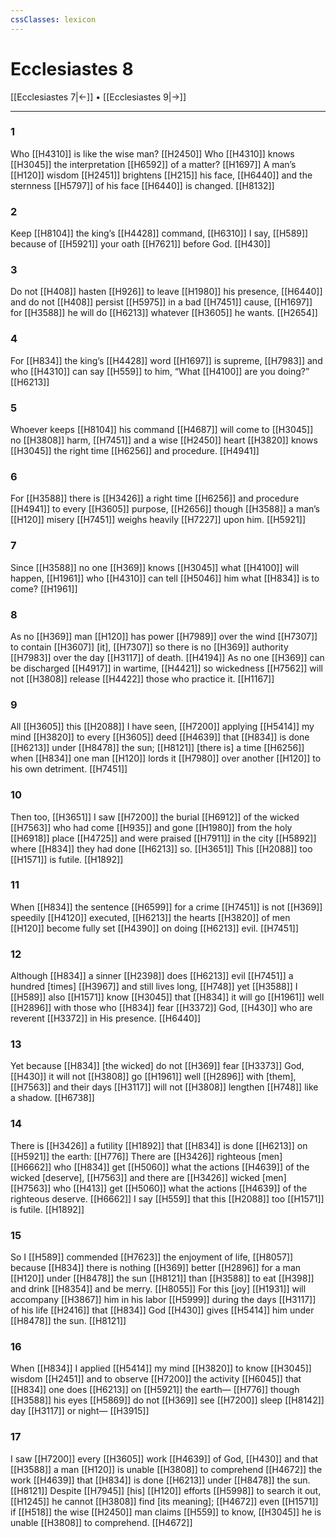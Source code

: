 ```yaml
---
cssClasses: lexicon
---
```


# Ecclesiastes 8

[[Ecclesiastes 7|←]] • [[Ecclesiastes 9|→]]

---

### 1
Who [[H4310]] is like the wise man? [[H2450]] Who [[H4310]] knows [[H3045]] the interpretation [[H6592]] of a matter? [[H1697]] A man’s [[H120]] wisdom [[H2451]] brightens [[H215]] his face, [[H6440]] and the sternness [[H5797]] of his face [[H6440]] is changed. [[H8132]]

### 2
Keep [[H8104]] the king’s [[H4428]] command, [[H6310]] I say, [[H589]] because of [[H5921]] your oath [[H7621]] before God. [[H430]]

### 3
Do not [[H408]] hasten [[H926]] to leave [[H1980]] his presence, [[H6440]] and do not [[H408]] persist [[H5975]] in a bad [[H7451]] cause, [[H1697]] for [[H3588]] he will do [[H6213]] whatever [[H3605]] he wants. [[H2654]]

### 4
For [[H834]] the king’s [[H4428]] word [[H1697]] is supreme, [[H7983]] and who [[H4310]] can say [[H559]] to him,  “What [[H4100]] are you doing?” [[H6213]]

### 5
Whoever keeps [[H8104]] his command [[H4687]] will come to [[H3045]] no [[H3808]] harm, [[H7451]] and a wise [[H2450]] heart [[H3820]] knows [[H3045]] the right time [[H6256]] and procedure. [[H4941]]

### 6
For [[H3588]] there is [[H3426]] a right time [[H6256]] and procedure [[H4941]] to every [[H3605]] purpose, [[H2656]] though [[H3588]] a man’s [[H120]] misery [[H7451]] weighs heavily [[H7227]] upon him. [[H5921]]

### 7
Since [[H3588]] no one [[H369]] knows [[H3045]] what [[H4100]] will happen, [[H1961]] who [[H4310]] can tell [[H5046]] him  what [[H834]] is to come? [[H1961]]

### 8
As no [[H369]] man [[H120]] has power [[H7989]] over the wind [[H7307]] to contain [[H3607]] [it], [[H7307]] so there is no [[H369]] authority [[H7983]] over the day [[H3117]] of death. [[H4194]] As no one [[H369]] can be discharged [[H4917]] in wartime, [[H4421]] so wickedness [[H7562]] will not [[H3808]] release [[H4422]] those who practice it. [[H1167]]

### 9
All [[H3605]] this [[H2088]] I have seen, [[H7200]] applying [[H5414]] my mind [[H3820]] to every [[H3605]] deed [[H4639]] that [[H834]] is done [[H6213]] under [[H8478]] the sun; [[H8121]] [there is] a time [[H6256]] when [[H834]] one man [[H120]] lords it [[H7980]] over another [[H120]] to his own detriment. [[H7451]]

### 10
Then too, [[H3651]] I saw [[H7200]] the burial [[H6912]] of the wicked [[H7563]] who had come [[H935]] and gone [[H1980]] from the holy [[H6918]] place [[H4725]] and were praised [[H7911]] in the city [[H5892]] where [[H834]] they had done [[H6213]] so. [[H3651]] This [[H2088]] too [[H1571]] is futile. [[H1892]]

### 11
When [[H834]] the sentence [[H6599]] for a crime [[H7451]] is not [[H369]] speedily [[H4120]] executed, [[H6213]] the hearts [[H3820]] of men [[H120]] become fully set [[H4390]] on doing [[H6213]] evil. [[H7451]]

### 12
Although [[H834]] a sinner [[H2398]] does [[H6213]] evil [[H7451]] a hundred [times] [[H3967]] and still lives long, [[H748]] yet [[H3588]] I [[H589]] also [[H1571]] know [[H3045]] that [[H834]] it will go [[H1961]] well [[H2896]] with those who [[H834]] fear [[H3372]] God, [[H430]] who are reverent [[H3372]] in His presence. [[H6440]]

### 13
Yet because [[H834]] [the wicked] do not [[H369]] fear [[H3373]] God, [[H430]] it will not [[H3808]] go [[H1961]] well [[H2896]] with [them], [[H7563]] and their days [[H3117]] will not [[H3808]] lengthen [[H748]] like a shadow. [[H6738]]

### 14
There is [[H3426]] a futility [[H1892]] that [[H834]] is done [[H6213]] on [[H5921]] the earth: [[H776]] There are [[H3426]] righteous [men] [[H6662]] who [[H834]] get [[H5060]] what the actions [[H4639]] of the wicked [deserve], [[H7563]] and there are [[H3426]] wicked [men] [[H7563]] who [[H413]] get [[H5060]] what the actions [[H4639]] of the righteous deserve. [[H6662]] I say [[H559]] that this [[H2088]] too [[H1571]] is futile. [[H1892]]

### 15
So I [[H589]] commended [[H7623]] the enjoyment of life, [[H8057]] because [[H834]] there is nothing [[H369]] better [[H2896]] for a man [[H120]] under [[H8478]] the sun [[H8121]] than [[H3588]] to eat [[H398]] and drink [[H8354]] and be merry. [[H8055]] For this [joy] [[H1931]] will accompany [[H3867]] him in his labor [[H5999]] during the days [[H3117]] of his life [[H2416]] that [[H834]] God [[H430]] gives [[H5414]] him under [[H8478]] the sun. [[H8121]]

### 16
When [[H834]] I applied [[H5414]] my mind [[H3820]] to know [[H3045]] wisdom [[H2451]] and to observe [[H7200]] the activity [[H6045]] that [[H834]] one does [[H6213]] on [[H5921]] the earth— [[H776]] though [[H3588]] his eyes [[H5869]] do not [[H369]] see [[H7200]] sleep [[H8142]] day [[H3117]] or night— [[H3915]]

### 17
I saw [[H7200]] every [[H3605]] work [[H4639]] of God, [[H430]] and that [[H3588]] a man [[H120]] is unable [[H3808]] to comprehend [[H4672]] the work [[H4639]] that [[H834]] is done [[H6213]] under [[H8478]] the sun. [[H8121]] Despite [[H7945]] [his] [[H120]] efforts [[H5998]] to search it out, [[H1245]] he cannot [[H3808]] find [its meaning]; [[H4672]] even [[H1571]] if [[H518]] the wise [[H2450]] man claims [[H559]] to know, [[H3045]] he is unable [[H3808]] to comprehend. [[H4672]]

